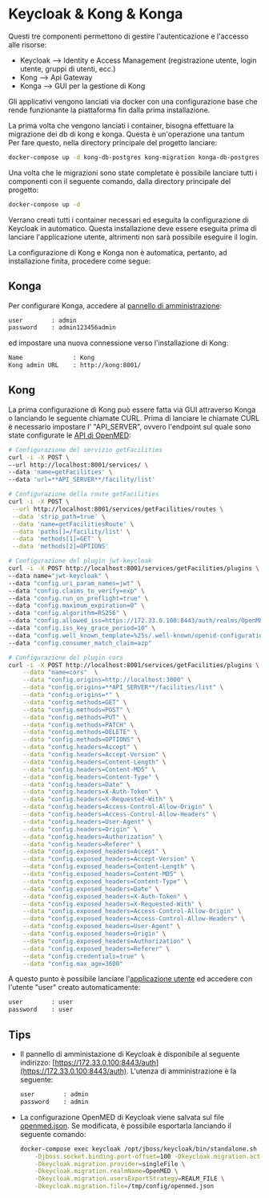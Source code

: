 # Keycloak & Kong & Konga

Questi tre componenti permettono di gestire l'autenticazione e l'accesso alle risorse:

* Keycloak  --> Identity e Access Management (registrazione utente, login utente, gruppi di utenti, ecc.)
* Kong      --> Api Gateway
* Konga     --> GUI per la gestione di Kong

Gli applicativi vengono lanciati via docker con una configurazione base che rende funzionante la piattaforma fin dalla prima installazione.

La prima volta che vengono lanciati i container, bisogna effettuare la migrazione dei db di kong e konga. Questa è un'operazione una tantum\
Per fare questo, nella directory principale del progetto lanciare:

```bash
docker-compose up -d kong-db-postgres kong-migration konga-db-postgres konga-migration
```

Una volta che le migrazioni sono state completate è possibile lanciare tutti i componenti con il seguente comando, dalla directory principale del progetto:

```bash
docker-compose up -d
```

Verrano creati tutti i container necessari ed eseguita la configurazione di Keycloak in automatico. Questa installazione deve essere eseguita prima di lanciare l'applicazione utente, altrimenti non sarà possibile eseguire il login.

La configurazione di Kong e Konga non è automatica, pertanto, ad installazione finita, procedere come segue:

## Konga

Per configurare Konga, accedere al [pannello di amministrazione](http://localhost:1337):

```bash
user        : admin
password    : admin123456admin
```

ed impostare una nuova connessione verso l'installazione di Kong:

```bash
Name              : Kong
Kong admin URL    : http://kong:8001/
```

## Kong

La prima configurazione di Kong può essere fatta via GUI attraverso Konga o lanciando le seguente chiamate CURL. Prima di lanciare le chiamate CURL è necessario impostare l' "API_SERVER", ovvero l'endpoint sul quale sono state configurate le [API di OpenMED](./ibmcloud.md):

```bash
# Configurazione del servizio getFacilities
curl -i -X POST \
--url http://localhost:8001/services/ \
--data 'name=getFacilities' \
--data 'url=**API_SERVER**/facility/list'
```

```bash
# Configurazione della route getFacilities 
curl -i -X POST \
 --url http://localhost:8001/services/getFacilities/routes \
 --data 'strip_path=true' \
 --data 'name=getFacilitiesRoute' \
 --data 'paths[]=/facility/list' \
 --data 'methods[1]=GET' \
 --data 'methods[2]=OPTIONS'
 ```

```bash
# Configurazione del plugin jwt-keycloak
curl -i -X POST http://localhost:8001/services/getFacilities/plugins \
--data name="jwt-keycloak" \
--data "config.uri_param_names=jwt" \
--data "config.claims_to_verify=exp" \
--data "config.run_on_preflight=true" \
--data "config.maximum_expiration=0" \
--data "config.algorithm=RS256" \
--data "config.allowed_iss=https://172.33.0.100:8443/auth/realms/OpenMED" \
--data "config.iss_key_grace_period=10" \
--data "config.well_known_template=%25s/.well-known/openid-configuration" \
--data "config.consumer_match_claim=azp"
```

```bash
# Configurazione del plugin cors
curl -i -X POST http://localhost:8001/services/getFacilities/plugins \
    --data "name=cors"  \
    --data "config.origins=http://localhost:3000" \
    --data "config.origins=**API_SERVER**/facilities/list" \
    --data "config.origins=*" \
    --data "config.methods=GET" \
    --data "config.methods=POST" \
    --data "config.methods=PUT" \
    --data "config.methods=PATCH" \
    --data "config.methods=DELETE" \
    --data "config.methods=OPTIONS" \
    --data "config.headers=Accept" \
    --data "config.headers=Accept-Version" \
    --data "config.headers=Content-Length" \
    --data "config.headers=Content-MD5" \
    --data "config.headers=Content-Type" \
    --data "config.headers=Date" \
    --data "config.headers=X-Auth-Token" \
    --data "config.headers=X-Requested-With" \
    --data "config.headers=Access-Control-Allow-Origin" \
    --data "config.headers=Access-Control-Allow-Headers" \
    --data "config.headers=User-Agent" \
    --data "config.headers=Origin" \
    --data "config.headers=Authorization" \
    --data "config.headers=Referer" \
    --data "config.exposed_headers=Accept" \
    --data "config.exposed_headers=Accept-Version" \
    --data "config.exposed_headers=Content-Length" \
    --data "config.exposed_headers=Content-MD5" \
    --data "config.exposed_headers=Content-Type" \
    --data "config.exposed_headers=Date" \
    --data "config.exposed_headers=X-Auth-Token" \
    --data "config.exposed_headers=X-Requested-With" \
    --data "config.exposed_headers=Access-Control-Allow-Origin" \
    --data "config.exposed_headers=Access-Control-Allow-Headers" \
    --data "config.exposed_headers=User-Agent" \
    --data "config.exposed_headers=Origin" \
    --data "config.exposed_headers=Authorization" \
    --data "config.exposed_headers=Referer" \
    --data "config.credentials=true" \
    --data "config.max_age=3600"
```

A questo punto è possibile lanciare l'[applicazione utente](../openmed-app/README.md) ed accedere con l'utente "user" creato automaticamente:

```bash
user        : user
password    : user
```

## Tips

* Il pannello di amministazione di Keycloak è disponibile al seguente indirizzo: [https://172.33.0.100:8443/auth](https://172.33.0.100:8443/auth). L'utenza di amministrazione è la seguente:

  ```bash
  user        : admin
  password    : admin
  ```

* La configurazione OpenMED di Keycloak viene salvata sul file [openmed.json](../keycloak/config/openmed.json). Se modificata, è possibile esportarla lanciando il seguente comando:

  ```bash
  docker-compose exec keycloak /opt/jboss/keycloak/bin/standalone.sh \
      -Djboss.socket.binding.port-offset=100 -Dkeycloak.migration.action=export \
      -Dkeycloak.migration.provider=singleFile \
      -Dkeycloak.migration.realmName=OpenMED \
      -Dkeycloak.migration.usersExportStrategy=REALM_FILE \
      -Dkeycloak.migration.file=/tmp/config/openmed.json
  ```
